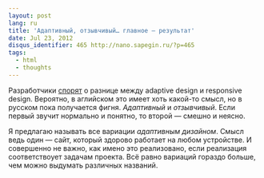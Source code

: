 ```yaml
---
layout: post
lang: ru
title: 'Адаптивный, отзывчивый… главное — результат'
date: Jul 23, 2012
disqus_identifier: 465 http://nano.sapegin.ru/?p=465
tags:
  - html
  - thoughts
---
```


Разработчики [спорят](http://habrahabr.ru/post/148224/) о разнице между adaptive design и responsive design. Вероятно, в аглийском это имеет хоть какой-то смысл, но в русском пока получается фигня. *Адаптивный* и *отзывчивый*. Если первый звучит нормально и понятно, то второй — смешно и неясно.

Я предлагаю называть все вариации *адаптивным дизайном*. Смысл ведь один — сайт, который здорово работает на любом устройстве. И совершенно не важно, как имено это реализовано, если реализация соответствоует задачам проекта. Всё равно вариаций гораздо больше, чем можно выдумать различных названий.
